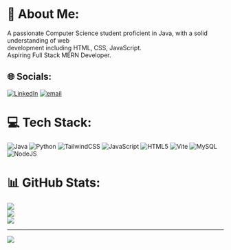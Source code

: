 # 💫 About Me:
A passionate Computer Science student proficient in Java, with a solid understanding of web <br>development including HTML, CSS, JavaScript.<br>Aspiring Full Stack MERN Developer.<br>


## 🌐 Socials:
[![LinkedIn](https://img.shields.io/badge/LinkedIn-%230077B5.svg?logo=linkedin&logoColor=white)](https://linkedin.com/in/AmanVerma) 
[![email](https://img.shields.io/badge/Email-D14836?logo=gmail&logoColor=white)](mailto:amanverma9748@gmail.com) 

# 💻 Tech Stack:
![Java](https://img.shields.io/badge/java-%23ED8B00.svg?style=for-the-badge&logo=openjdk&logoColor=white) ![Python](https://img.shields.io/badge/python-3670A0?style=for-the-badge&logo=python&logoColor=ffdd54) ![TailwindCSS](https://img.shields.io/badge/tailwindcss-%2338B2AC.svg?style=for-the-badge&logo=tailwind-css&logoColor=white) ![JavaScript](https://img.shields.io/badge/javascript-%23323330.svg?style=for-the-badge&logo=javascript&logoColor=%23F7DF1E) ![HTML5](https://img.shields.io/badge/html5-%23E34F26.svg?style=for-the-badge&logo=html5&logoColor=white) ![Vite](https://img.shields.io/badge/vite-%23646CFF.svg?style=for-the-badge&logo=vite&logoColor=white) ![MySQL](https://img.shields.io/badge/mysql-4479A1.svg?style=for-the-badge&logo=mysql&logoColor=white) ![NodeJS](https://img.shields.io/badge/node.js-6DA55F?style=for-the-badge&logo=node.js&logoColor=white)
# 📊 GitHub Stats:
![](https://github-readme-stats.vercel.app/api?username=amanverma9748&theme=shadow_green&hide_border=false&include_all_commits=false&count_private=false)<br/>
![](https://nirzak-streak-stats.vercel.app/?user=amanverma9748&theme=shadow_green&hide_border=false)<br/>
![](https://github-readme-stats.vercel.app/api/top-langs/?username=amanverma9748&theme=shadow_green&hide_border=false&include_all_commits=false&count_private=false&layout=compact)

---
[![](https://visitcount.itsvg.in/api?id=amanverma9748&icon=0&color=3)](https://visitcount.itsvg.in)

<!-- Proudly created with GPRM ( https://gprm.itsvg.in ) -->
